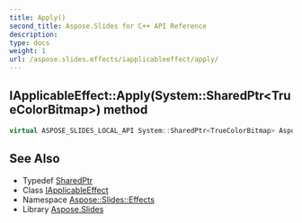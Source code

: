 ```yaml
---
title: Apply()
second_title: Aspose.Slides for C++ API Reference
description: 
type: docs
weight: 1
url: /aspose.slides.effects/iapplicableeffect/apply/
---
```

## IApplicableEffect::Apply(System::SharedPtr\<TrueColorBitmap\>) method




```cpp
virtual ASPOSE_SLIDES_LOCAL_API System::SharedPtr<TrueColorBitmap> Aspose::Slides::Effects::IApplicableEffect::Apply(System::SharedPtr<TrueColorBitmap> img)=0
```

## See Also

* Typedef [SharedPtr](../../../system/sharedptr/)
* Class [IApplicableEffect](../)
* Namespace [Aspose::Slides::Effects](../../)
* Library [Aspose.Slides](../../../)